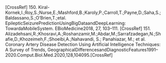 [CrossRef]
150. Kiral-Kornek,I.;Roy,S.;Nurse,E.;Mashford,B.;Karoly,P.;Carroll,T.;Payne,D.;Saha,S.;Baldassano,S.;O’Brien,T.;etal.
EpilepticSeizurePredictionUsingBigDataandDeepLearning: TowardaMobileSystem. EBioMedicine2018, 27, 103–111.
[CrossRef]
151. Alizadehsani,R.;Khosravi,A.;Roshanzamir,M.;Abdar,M.;Sarrafzadegan,N.;Shafie,D.;Khozeimeh,F.;Shoeibi,A.;Nahavandi,
S.; Panahiazar, M.; et al. Coronary Artery Disease Detection Using Artificial Intelligence Techniques: A Survey of Trends,
GeographicalDifferencesandDiagnosticFeatures1991–2020.Comput.Biol.Med.2020,128,104095.[CrossRef]